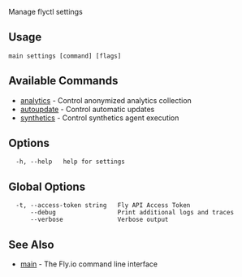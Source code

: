 Manage flyctl settings

## Usage
~~~
main settings [command] [flags]
~~~

## Available Commands
* [analytics](/docs/flyctl/main-settings-analytics/)	 - Control anonymized analytics collection
* [autoupdate](/docs/flyctl/main-settings-autoupdate/)	 - Control automatic updates
* [synthetics](/docs/flyctl/main-settings-synthetics/)	 - Control synthetics agent execution

## Options

~~~
  -h, --help   help for settings
~~~

## Global Options

~~~
  -t, --access-token string   Fly API Access Token
      --debug                 Print additional logs and traces
      --verbose               Verbose output
~~~

## See Also

* [main](/docs/flyctl/main/)	 - The Fly.io command line interface

